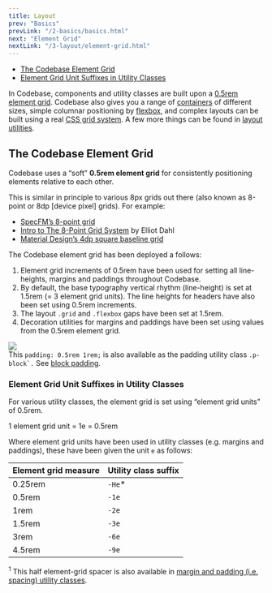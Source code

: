 ```yaml
---
title: Layout
prev: "Basics"
prevLink: "/2-basics/basics.html"
next: "Element Grid"
nextLink: "/3-layout/element-grid.html"
---
```


<div class="on-page-toc b-thin rounded mb-3e py-1e">
  <ul class="menu small">
    <li class="menu-item"><a href="#the-codebase-element-grid">The Codebase Element Grid</a></li>
    <li class="menu-item"><a href="#element-grid-unit-suffixes-in-utility-classes">Element Grid Unit Suffixes in Utility Classes</a></li>
  </ul>
</div>

<p class="h4 thin">In Codebase, components and utility classes are built upon a <a href="#the-codebase-element-grid">0.5rem element grid</a>. Codebase also gives you a range of <a href="../3-layout/containers.html">containers</a> of different sizes, simple columnar positioning by <a href="../3-layout/flexbox.html">flexbox</a>, and complex layouts can be built using a real <a href="../3-layout/grid.html">CSS grid system</a>. A few more things can be found in <a href="../4-utilities/utilities.html#layout-utilities">layout utilities</a>.

## The Codebase Element Grid

Codebase uses a “soft” **0.5rem element grid** for consistently positioning elements relative to each other.

This is similar in principle to various 8px grids out there (also known as 8-point or 8dp [device pixel] grids). For example:

* [SpecFM’s 8-point grid](https://spec.fm/specifics/8-pt-grid)
* [Intro to The 8-Point Grid System](https://builttoadapt.io/intro-to-the-8-point-grid-system-d2573cde8632) by Elliot Dahl
* [Material Design’s 4dp square baseline grid](https://material.io/guidelines/layout/metrics-keylines.html)

The Codebase element grid has been deployed a follows:

1. Element grid increments of 0.5rem have been used for setting all line-heights, margins and paddings throughout Codebase.
2. By default, the base typography vertical rhythm (line-height) is set at 1.5rem (= 3 element grid units). The line heights for headers have also been set using 0.5rem increments.
3. The layout `.grid` and `.flexbox` gaps have been set at 1.5rem.
4. Decoration utilities for margins and paddings have been set using values from the 0.5rem element grid.

<img src="/img/Codebase-element-grid.svg" class="mb-3e" />

<div class="p-2e bg-theme-2">This <code class="b-thin">padding: 0.5rem 1rem;</code> is also available as the padding utility class <code class="b-thin">.p-block`.</code> See <a href="../4-utilities/utilities.html#block-padding">block padding</a>.</div>

### Element Grid Unit Suffixes in Utility Classes

For various utility classes, the element grid is set using “element grid units” of 0.5rem.

<p class="center bold">1 element grid unit = 1e = 0.5rem</p>

Where element grid units have been used in utility classes (e.g. margins and paddings), these have been given the unit `e` as follows:

<table class="table">
  <thead>
    <tr>
      <th>Element grid measure</th>
      <th>Utility class suffix</th>
    </tr>
  </thead>
  <tbody>
    <tr>
      <td>0.25rem</td>
      <td><code>-He</code>*</td>
    </tr>
    <tr>
      <td>0.5rem</td>
      <td><code>-1e</code></td>
    </tr>
    <tr>
      <td>1rem</td>
      <td><code>-2e</code></td>
    </tr>
    <tr>
      <td>1.5rem</td>
      <td><code>-3e</code></td>
    </tr>
    <tr>
      <td>3rem</td>
      <td><code>-6e</code></td>
    </tr>
    <tr>
      <td>4.5rem</td>
      <td><code>-9e</code></td>
    </tr>
  </tbody>
</table>

<sup>1</sup> This half element-grid spacer is also available in [margin and padding (i.e. spacing) utility classes](/4-utilities/spacing.html).
